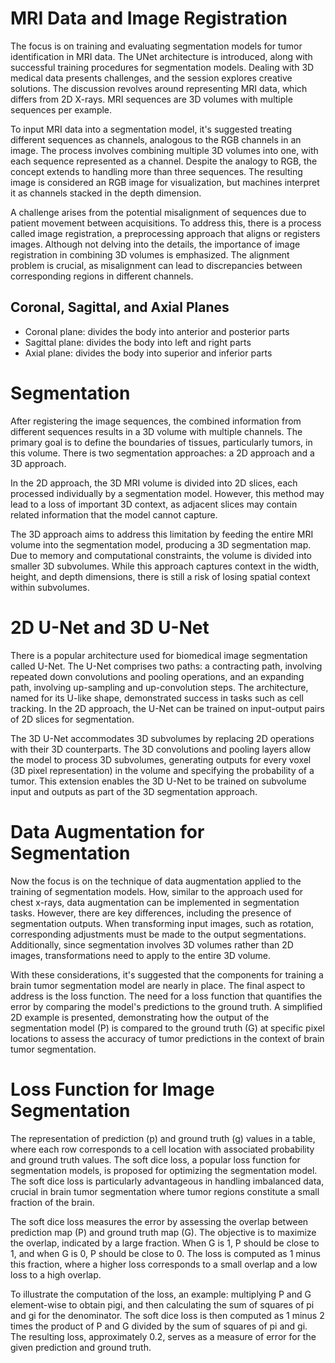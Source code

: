 # MRI Data and Image Registration

The focus is on training and evaluating segmentation models for tumor identification in MRI data. The UNet architecture is introduced, along with successful training procedures for segmentation models. Dealing with 3D medical data presents challenges, and the session explores creative solutions. The discussion revolves around representing MRI data, which differs from 2D X-rays. MRI sequences are 3D volumes with multiple sequences per example.

To input MRI data into a segmentation model, it's suggested treating different sequences as channels, analogous to the RGB channels in an image. The process involves combining multiple 3D volumes into one, with each sequence represented as a channel. Despite the analogy to RGB, the concept extends to handling more than three sequences. The resulting image is considered an RGB image for visualization, but machines interpret it as channels stacked in the depth dimension.

A challenge arises from the potential misalignment of sequences due to patient movement between acquisitions. To address this, there is a process called image registration, a preprocessing approach that aligns or registers images. Although not delving into the details, the importance of image registration in combining 3D volumes is emphasized. The alignment problem is crucial, as misalignment can lead to discrepancies between corresponding regions in different channels.

## Coronal, Sagittal, and Axial Planes

- Coronal plane: divides the body into anterior and posterior parts
- Sagittal plane: divides the body into left and right parts
- Axial plane: divides the body into superior and inferior parts

# Segmentation

After registering the image sequences, the combined information from different sequences results in a 3D volume with multiple channels. The primary goal is to define the boundaries of tissues, particularly tumors, in this volume. There is two segmentation approaches: a 2D approach and a 3D approach.

In the 2D approach, the 3D MRI volume is divided into 2D slices, each processed individually by a segmentation model. However, this method may lead to a loss of important 3D context, as adjacent slices may contain related information that the model cannot capture.

The 3D approach aims to address this limitation by feeding the entire MRI volume into the segmentation model, producing a 3D segmentation map. Due to memory and computational constraints, the volume is divided into smaller 3D subvolumes. While this approach captures context in the width, height, and depth dimensions, there is still a risk of losing spatial context within subvolumes.

# 2D U-Net and 3D U-Net

There is a popular architecture used for biomedical image segmentation called U-Net. The U-Net comprises two paths: a contracting path, involving repeated down convolutions and pooling operations, and an expanding path, involving up-sampling and up-convolution steps. The architecture, named for its U-like shape, demonstrated success in tasks such as cell tracking. In the 2D approach, the U-Net can be trained on input-output pairs of 2D slices for segmentation.

The 3D U-Net accommodates 3D subvolumes by replacing 2D operations with their 3D counterparts. The 3D convolutions and pooling layers allow the model to process 3D subvolumes, generating outputs for every voxel (3D pixel representation) in the volume and specifying the probability of a tumor. This extension enables the 3D U-Net to be trained on subvolume input and outputs as part of the 3D segmentation approach.

# Data Augmentation for Segmentation

Now the focus is on the technique of data augmentation applied to the training of segmentation models. How, similar to the approach used for chest x-rays, data augmentation can be implemented in segmentation tasks. However, there are key differences, including the presence of segmentation outputs. When transforming input images, such as rotation, corresponding adjustments must be made to the output segmentations. Additionally, since segmentation involves 3D volumes rather than 2D images, transformations need to apply to the entire 3D volume.

With these considerations, it's suggested that the components for training a brain tumor segmentation model are nearly in place. The final aspect to address is the loss function. The need for a loss function that quantifies the error by comparing the model's predictions to the ground truth. A simplified 2D example is presented, demonstrating how the output of the segmentation model (P) is compared to the ground truth (G) at specific pixel locations to assess the accuracy of tumor predictions in the context of brain tumor segmentation.

# Loss Function for Image Segmentation

The representation of prediction (p) and ground truth (g) values in a table, where each row corresponds to a cell location with associated probability and ground truth values. The soft dice loss, a popular loss function for segmentation models, is proposed for optimizing the segmentation model. The soft dice loss is particularly advantageous in handling imbalanced data, crucial in brain tumor segmentation where tumor regions constitute a small fraction of the brain.

The soft dice loss measures the error by assessing the overlap between prediction map (P) and ground truth map (G). The objective is to maximize the overlap, indicated by a large fraction. When G is 1, P should be close to 1, and when G is 0, P should be close to 0. The loss is computed as 1 minus this fraction, where a higher loss corresponds to a small overlap and a low loss to a high overlap.

To illustrate the computation of the loss, an example: multiplying P and G element-wise to obtain pigi, and then calculating the sum of squares of pi and gi for the denominator. The soft dice loss is then computed as 1 minus 2 times the product of P and G divided by the sum of squares of pi and gi. The resulting loss, approximately 0.2, serves as a measure of error for the given prediction and ground truth.